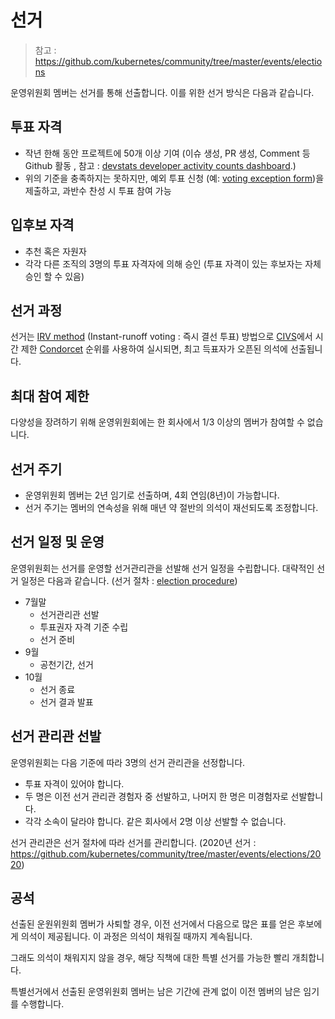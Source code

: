 # 선거 

> 참고 : https://github.com/kubernetes/community/tree/master/events/elections

운영위원회 멤버는 선거를 통해 선출합니다. 이를 위한 선거 방식은 다음과 같습니다. 

## 투표 자격
- 작년 한해 동안 프로젝트에 50개 이상 기여 (이슈 생성, PR 생성, Comment 등 Github 활동 , 참고 : [devstats developer activity counts dashboard](https://k8s.devstats.cncf.io/d/13/developer-activity-counts-by-repository-group?orgId=1&var-period_name=Last%20year&var-metric=contributions&var-repogroup_name=All).)
- 위의 기준을 충족하지는 못하지만, 예외 투표 신청 (예: [voting exception form](https://www.surveymonkey.com/r/k8s-sc-election-2019))을 제출하고, 과반수 찬성 시 투표 참여 가능

## 입후보 자격
- 추천 혹은 자원자
- 각각 다른 조직의 3명의 투표 자격자에 의해 승인 (투표 자격이 있는 후보자는 자체 승인 할 수 있음)

## 선거 과정
선거는 [IRV method](https://en.wikipedia.org/wiki/Instant-runoff_voting) (Instant-runoff voting : 즉시 결선 투표) 방법으로 [CIVS](http://civs.cs.cornell.edu/)에서 시간 제한 [Condorcet](https://en.wikipedia.org/wiki/Condorcet_method) 순위를 사용하여 실시되면, 최고 득표자가 오픈된 의석에 선출됩니다. 

## 최대 참여 제한
다양성을 장려하기 위해 운영위원회에는 한 회사에서 1/3 이상의 멤버가 참여할 수 없습니다. 

## 선거 주기
- 운영위원회 멤버는 2년 임기로 선출하며, 4회 연임(8년)이 가능합니다. 
- 선거 주기는 멤버의 연속성을 위해 매년 약 절반의 의석이 재선되도록 조정합니다. 

## 선거 일정 및 운영
운영위원회는 선거를 운영할 선거관리관을 선발해 선거 일정을 수립합니다. 대략적인 선거 일정은 다음과 같습니다. (선거 절차 : [election procedure](https://git.k8s.io/community/events/elections/README.md))

- 7월말
    - 선거관리관 선발
    - 투표권자 자격 기준 수립
    - 선거 준비
- 9월
    - 공천기간, 선거
- 10월
    - 선거 종료
    - 선거 결과 발표

## 선거 관리관 선발
운영위원회는 다음 기준에 따라 3명의 선거 관리관을 선정합니다.

- 투표 자격이 있어야 합니다.
- 두 명은 이전 선거 관리관 경험자 중 선발하고, 나머지 한 명은 미경험자로 선발합니다. 
- 각각 소속이 달라야 합니다. 같은 회사에서 2명 이상 선발할 수 없습니다. 

선거 관리관은 선거 절차에 따라 선거를 관리합니다. (2020년 선거 : https://github.com/kubernetes/community/tree/master/events/elections/2020)

## 공석
선출된 운원위원회 멤버가 사퇴할 경우, 이전 선거에서 다음으로 많은 표를 얻은 후보에게 의석이 제공됩니다. 이 과정은 의석이 채워질 때까지 계속됩니다. 

그래도 의석이 채워지지 않을 경우, 해당 직책에 대한 특별 선거를 가능한 빨리 개최합니다. 

특별선거에서 선출된 운영위원회 멤버는 남은 기간에 관계 없이 이전 멤버의 남은 임기를 수행합니다. 